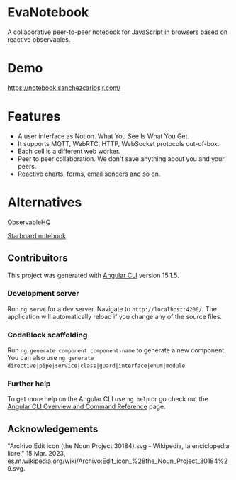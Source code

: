 # EvaNotebook
A collaborative peer-to-peer notebook for JavaScript in browsers based on reactive observables.

# Demo
https://notebook.sanchezcarlosjr.com/

# Features
* A user interface as Notion. What You See Is What You Get.
* It supports MQTT, WebRTC, HTTP, WebSocket protocols out-of-box.
* Each cell is a different web worker.
* Peer to peer collaboration. We don't save anything about you and your peers.
* Reactive charts, forms, email senders and so on. 


# Alternatives
[ObservableHQ](https://observablehq.com/)

[Starboard notebook](https://github.com/gzuidhof/starboard-notebook)



## Contribuitors
This project was generated with [Angular CLI](https://github.com/angular/angular-cli) version 15.1.5.

### Development server

Run `ng serve` for a dev server. Navigate to `http://localhost:4200/`. The application will automatically reload if you change any of the source files.

### CodeBlock scaffolding

Run `ng generate component component-name` to generate a new component. You can also use `ng generate directive|pipe|service|class|guard|interface|enum|module`.

### Further help

To get more help on the Angular CLI use `ng help` or go check out the [Angular CLI Overview and Command Reference](https://angular.io/cli) page.

## Acknowledgements
"Archivo:Edit icon (the Noun Project 30184).svg - Wikipedia, la enciclopedia libre." 15 Mar. 2023, es.m.wikipedia.org/wiki/Archivo:Edit_icon_%28the_Noun_Project_30184%29.svg.
